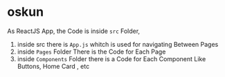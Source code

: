 # oskun

As ReactJS App, the Code is inside `src` Folder,

1. inside src there is `App.js` whitch is used for navigating Between Pages
2. inside `Pages` Folder There is the Code for Each Page
3. inside `Components` Folder there is a Code for Each Component Like Buttons, Home Card , etc
